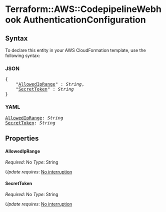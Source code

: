 # Terraform::AWS::CodepipelineWebhook AuthenticationConfiguration

## Syntax

To declare this entity in your AWS CloudFormation template, use the following syntax:

### JSON

<pre>
{
    "<a href="#allowediprange" title="AllowedIpRange">AllowedIpRange</a>" : <i>String</i>,
    "<a href="#secrettoken" title="SecretToken">SecretToken</a>" : <i>String</i>
}
</pre>

### YAML

<pre>
<a href="#allowediprange" title="AllowedIpRange">AllowedIpRange</a>: <i>String</i>
<a href="#secrettoken" title="SecretToken">SecretToken</a>: <i>String</i>
</pre>

## Properties

#### AllowedIpRange

_Required_: No
_Type_: String

_Update requires_: [No interruption](https://docs.aws.amazon.com/AWSCloudFormation/latest/UserGuide/using-cfn-updating-stacks-update-behaviors.html#update-no-interrupt)

#### SecretToken

_Required_: No
_Type_: String

_Update requires_: [No interruption](https://docs.aws.amazon.com/AWSCloudFormation/latest/UserGuide/using-cfn-updating-stacks-update-behaviors.html#update-no-interrupt)


